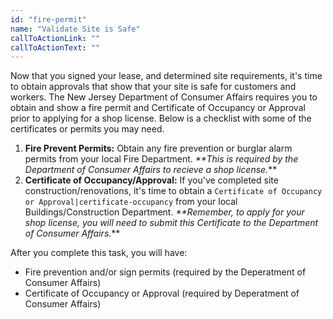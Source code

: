 ```yaml
---
id: "fire-permit"
name: "Validate Site is Safe"
callToActionLink: ""
callToActionText: ""
---
```


Now that you signed your lease, and determined site requirements, it's time to obtain approvals that show that your site is safe for customers and workers. The New Jersey Department of Consumer Affairs requires you to obtain and show a fire permit and Certificate of Occupancy or Approval prior to applying for a shop license. Below is a checklist with some of the certificates or permits you may need.
      
1. **Fire Prevent Permits:** Obtain any fire prevention or burglar alarm permits from your local Fire Department. _**This is required by the Department of Consumer Affairs to recieve a shop license._**
2. **Certificate of Occupancy/Approval:** If you've completed site construction/renovations, it's time to obtain a `Certificate of Occupancy or Approval|certificate-occupancy` from your local Buildings/Construction Department. _**Remember, to apply for your shop license, you will need to submit this Certificate to the Department of Consumer Affairs._**

After you complete this task, you will have:
- Fire prevention and/or sign permits (required by the Deperatment of Consumer Affairs)
- Certificate of Occupancy or Approval (required by Deperatment of Consumer Affairs)       
